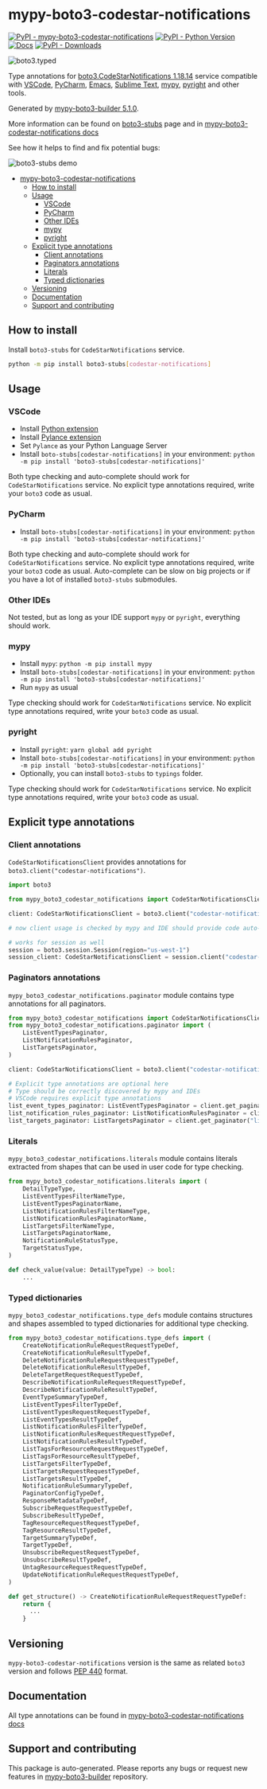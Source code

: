 <a id="mypy-boto3-codestar-notifications"></a>

# mypy-boto3-codestar-notifications

[![PyPI - mypy-boto3-codestar-notifications](https://img.shields.io/pypi/v/mypy-boto3-codestar-notifications.svg?color=blue)](https://pypi.org/project/mypy-boto3-codestar-notifications)
[![PyPI - Python Version](https://img.shields.io/pypi/pyversions/mypy-boto3-codestar-notifications.svg?color=blue)](https://pypi.org/project/mypy-boto3-codestar-notifications)
[![Docs](https://img.shields.io/readthedocs/mypy-boto3-builder.svg?color=blue)](https://mypy-boto3-builder.readthedocs.io/)
[![PyPI - Downloads](https://img.shields.io/pypi/dw/mypy-boto3-codestar-notifications?color=blue)](https://pypistats.org/packages/mypy-boto3-codestar-notifications)

![boto3.typed](https://github.com/vemel/mypy_boto3_builder/raw/master/logo.png)

Type annotations for
[boto3.CodeStarNotifications 1.18.14](https://boto3.amazonaws.com/v1/documentation/api/1.18.14/reference/services/codestar-notifications.html#CodeStarNotifications)
service compatible with [VSCode](https://code.visualstudio.com/),
[PyCharm](https://www.jetbrains.com/pycharm/),
[Emacs](https://www.gnu.org/software/emacs/),
[Sublime Text](https://www.sublimetext.com/),
[mypy](https://github.com/python/mypy),
[pyright](https://github.com/microsoft/pyright) and other tools.

Generated by
[mypy-boto3-builder 5.1.0](https://github.com/vemel/mypy_boto3_builder).

More information can be found on
[boto3-stubs](https://pypi.org/project/boto3-stubs/) page and in
[mypy-boto3-codestar-notifications docs](https://vemel.github.io/boto3_stubs_docs/mypy_boto3_codestar_notifications/)

See how it helps to find and fix potential bugs:

![boto3-stubs demo](https://github.com/vemel/mypy_boto3_builder/raw/master/demo.gif)

- [mypy-boto3-codestar-notifications](#mypy-boto3-codestar-notifications)
  - [How to install](#how-to-install)
  - [Usage](#usage)
    - [VSCode](#vscode)
    - [PyCharm](#pycharm)
    - [Other IDEs](#other-ides)
    - [mypy](#mypy)
    - [pyright](#pyright)
  - [Explicit type annotations](#explicit-type-annotations)
    - [Client annotations](#client-annotations)
    - [Paginators annotations](#paginators-annotations)
    - [Literals](#literals)
    - [Typed dictionaries](#typed-dictionaries)
  - [Versioning](#versioning)
  - [Documentation](#documentation)
  - [Support and contributing](#support-and-contributing)

<a id="how-to-install"></a>

## How to install

Install `boto3-stubs` for `CodeStarNotifications` service.

```bash
python -m pip install boto3-stubs[codestar-notifications]
```

<a id="usage"></a>

## Usage

<a id="vscode"></a>

### VSCode

- Install
  [Python extension](https://marketplace.visualstudio.com/items?itemName=ms-python.python)
- Install
  [Pylance extension](https://marketplace.visualstudio.com/items?itemName=ms-python.vscode-pylance)
- Set `Pylance` as your Python Language Server
- Install `boto-stubs[codestar-notifications]` in your environment:
  `python -m pip install 'boto3-stubs[codestar-notifications]'`

Both type checking and auto-complete should work for `CodeStarNotifications`
service. No explicit type annotations required, write your `boto3` code as
usual.

<a id="pycharm"></a>

### PyCharm

- Install `boto-stubs[codestar-notifications]` in your environment:
  `python -m pip install 'boto3-stubs[codestar-notifications]'`

Both type checking and auto-complete should work for `CodeStarNotifications`
service. No explicit type annotations required, write your `boto3` code as
usual. Auto-complete can be slow on big projects or if you have a lot of
installed `boto3-stubs` submodules.

<a id="other-ides"></a>

### Other IDEs

Not tested, but as long as your IDE support `mypy` or `pyright`, everything
should work.

<a id="mypy"></a>

### mypy

- Install `mypy`: `python -m pip install mypy`
- Install `boto-stubs[codestar-notifications]` in your environment:
  `python -m pip install 'boto3-stubs[codestar-notifications]'`
- Run `mypy` as usual

Type checking should work for `CodeStarNotifications` service. No explicit type
annotations required, write your `boto3` code as usual.

<a id="pyright"></a>

### pyright

- Install `pyright`: `yarn global add pyright`
- Install `boto-stubs[codestar-notifications]` in your environment:
  `python -m pip install 'boto3-stubs[codestar-notifications]'`
- Optionally, you can install `boto3-stubs` to `typings` folder.

Type checking should work for `CodeStarNotifications` service. No explicit type
annotations required, write your `boto3` code as usual.

<a id="explicit-type-annotations"></a>

## Explicit type annotations

<a id="client-annotations"></a>

### Client annotations

`CodeStarNotificationsClient` provides annotations for
`boto3.client("codestar-notifications")`.

```python
import boto3

from mypy_boto3_codestar_notifications import CodeStarNotificationsClient

client: CodeStarNotificationsClient = boto3.client("codestar-notifications")

# now client usage is checked by mypy and IDE should provide code auto-complete

# works for session as well
session = boto3.session.Session(region="us-west-1")
session_client: CodeStarNotificationsClient = session.client("codestar-notifications")
```

<a id="paginators-annotations"></a>

### Paginators annotations

`mypy_boto3_codestar_notifications.paginator` module contains type annotations
for all paginators.

```python
from mypy_boto3_codestar_notifications import CodeStarNotificationsClient
from mypy_boto3_codestar_notifications.paginator import (
    ListEventTypesPaginator,
    ListNotificationRulesPaginator,
    ListTargetsPaginator,
)

client: CodeStarNotificationsClient = boto3.client("codestar-notifications")

# Explicit type annotations are optional here
# Type should be correctly discovered by mypy and IDEs
# VSCode requires explicit type annotations
list_event_types_paginator: ListEventTypesPaginator = client.get_paginator("list_event_types")
list_notification_rules_paginator: ListNotificationRulesPaginator = client.get_paginator("list_notification_rules")
list_targets_paginator: ListTargetsPaginator = client.get_paginator("list_targets")
```

<a id="literals"></a>

### Literals

`mypy_boto3_codestar_notifications.literals` module contains literals extracted
from shapes that can be used in user code for type checking.

```python
from mypy_boto3_codestar_notifications.literals import (
    DetailTypeType,
    ListEventTypesFilterNameType,
    ListEventTypesPaginatorName,
    ListNotificationRulesFilterNameType,
    ListNotificationRulesPaginatorName,
    ListTargetsFilterNameType,
    ListTargetsPaginatorName,
    NotificationRuleStatusType,
    TargetStatusType,
)

def check_value(value: DetailTypeType) -> bool:
    ...
```

<a id="typed-dictionaries"></a>

### Typed dictionaries

`mypy_boto3_codestar_notifications.type_defs` module contains structures and
shapes assembled to typed dictionaries for additional type checking.

```python
from mypy_boto3_codestar_notifications.type_defs import (
    CreateNotificationRuleRequestRequestTypeDef,
    CreateNotificationRuleResultTypeDef,
    DeleteNotificationRuleRequestRequestTypeDef,
    DeleteNotificationRuleResultTypeDef,
    DeleteTargetRequestRequestTypeDef,
    DescribeNotificationRuleRequestRequestTypeDef,
    DescribeNotificationRuleResultTypeDef,
    EventTypeSummaryTypeDef,
    ListEventTypesFilterTypeDef,
    ListEventTypesRequestRequestTypeDef,
    ListEventTypesResultTypeDef,
    ListNotificationRulesFilterTypeDef,
    ListNotificationRulesRequestRequestTypeDef,
    ListNotificationRulesResultTypeDef,
    ListTagsForResourceRequestRequestTypeDef,
    ListTagsForResourceResultTypeDef,
    ListTargetsFilterTypeDef,
    ListTargetsRequestRequestTypeDef,
    ListTargetsResultTypeDef,
    NotificationRuleSummaryTypeDef,
    PaginatorConfigTypeDef,
    ResponseMetadataTypeDef,
    SubscribeRequestRequestTypeDef,
    SubscribeResultTypeDef,
    TagResourceRequestRequestTypeDef,
    TagResourceResultTypeDef,
    TargetSummaryTypeDef,
    TargetTypeDef,
    UnsubscribeRequestRequestTypeDef,
    UnsubscribeResultTypeDef,
    UntagResourceRequestRequestTypeDef,
    UpdateNotificationRuleRequestRequestTypeDef,
)

def get_structure() -> CreateNotificationRuleRequestRequestTypeDef:
    return {
      ...
    }
```

<a id="versioning"></a>

## Versioning

`mypy-boto3-codestar-notifications` version is the same as related `boto3`
version and follows [PEP 440](https://www.python.org/dev/peps/pep-0440/)
format.

<a id="documentation"></a>

## Documentation

All type annotations can be found in
[mypy-boto3-codestar-notifications docs](https://vemel.github.io/boto3_stubs_docs/mypy_boto3_codestar_notifications/)

<a id="support-and-contributing"></a>

## Support and contributing

This package is auto-generated. Please reports any bugs or request new features
in [mypy-boto3-builder](https://github.com/vemel/mypy_boto3_builder/issues/)
repository.
